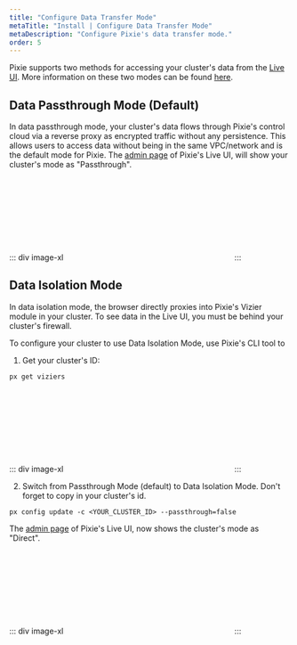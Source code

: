 ```yaml
---
title: "Configure Data Transfer Mode"
metaTitle: "Install | Configure Data Transfer Mode"
metaDescription: "Configure Pixie's data transfer mode."
order: 5
---
```


Pixie supports two methods for accessing your cluster's data from the [Live UI](https://work.withpixie.ai/). More information on these two modes can be found [here](/about-pixie/how-pixie-works/#data-transfer-modes). 

## Data Passthrough Mode (Default)

In data passthrough mode, your cluster's data flows through Pixie's control cloud via a reverse proxy as encrypted traffic without any persistence. This allows users to access data without being in the same VPC/network and is the default mode for Pixie. The [admin page](https://work.withpixie.ai/admin) of Pixie's Live UI, will show your cluster's mode as "Passthrough". 

::: div image-xl
<svg title='Admin page showing Passthrough mode.'  src='data-mode/passthrough.png' />
:::

## Data Isolation Mode

In data isolation mode, the browser directly proxies into Pixie's Vizier module in your cluster. To see data in the Live UI, you must be behind your cluster's firewall.

To configure your cluster to use Data Isolation Mode, use Pixie's CLI tool to

1. Get your cluster's ID:

```
px get viziers
```

::: div image-xl
<svg title='Access your cluster id using the `px get viziers` command.'  src='data-mode/cluster-id.png' />
:::

2. Switch from Passthrough Mode (default) to Data Isolation Mode. Don't forget to copy in your cluster's id.

```
px config update -c <YOUR_CLUSTER_ID> --passthrough=false
```

The [admin page](https://work.withpixie.ai/admin) of Pixie's Live UI, now shows the cluster's mode as "Direct". 

::: div image-xl
<svg title='Admin page showing Data Isolation (Direct) mode.'  src='data-mode/direct.png' />
:::

